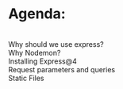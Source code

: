 # Agenda: 
<br>
Why should we use express? <br>
Why Nodemon?<br>
Installing Express@4<br>
Request parameters and queries<br>
Static Files<br>